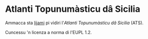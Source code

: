 # Atlanti Topunumàsticu dâ Sicilia

Ammacca sta [lijami](https://giancarloantonucci.github.io/ats/) pi vìdiri l'_Atlanti Topunumàsticu dâ Sicilia_ (ATS).

Cuncessu 'n licenza a norma di l'EUPL 1.2.
